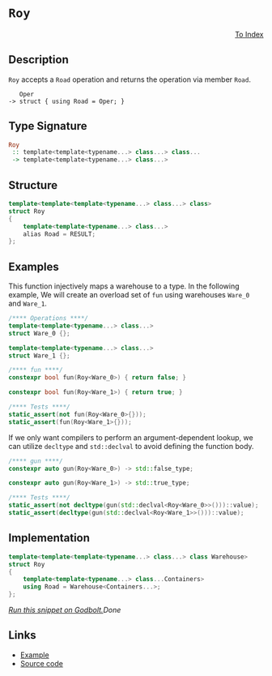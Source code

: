 <!-- Copyright 2024 Feng Mofan
SPDX-License-Identifier: Apache-2.0 -->

# `Roy`

<p style='text-align: right;'><a href="../utilities.md#roy">To Index</a></p>

## Description

`Roy` accepts a `Road` operation and returns the operation via member `Road`.

<pre><code>   Oper
-> struct { using Road = Oper; }</code></pre>

## Type Signature

```Haskell
Roy
 :: template<template<typename...> class...> class...
 -> template<template<typename...> class...>
```

## Structure

```C++
template<template<template<typename...> class...> class>
struct Roy
{
    template<template<typename...> class...>
    alias Road = RESULT;
};
```

## Examples

This function injectively maps a warehouse to a type.
In the following example, We will create an overload set of `fun` using warehouses `Ware_0` and `Ware_1`.

```C++
/**** Operations ****/
template<template<typename...> class...>
struct Ware_0 {};

template<template<typename...> class...>
struct Ware_1 {};

/**** fun ****/
constexpr bool fun(Roy<Ware_0>) { return false; }

constexpr bool fun(Roy<Ware_1>) { return true; }

/**** Tests ****/
static_assert(not fun(Roy<Ware_0>{}));
static_assert(fun(Roy<Ware_1>{}));
```

If we only want compilers to perform an argument-dependent lookup, we can utilize `decltype` and `std::declval` to avoid defining the function body.

```C++
/**** gun ****/
constexpr auto gun(Roy<Ware_0>) -> std::false_type;

constexpr auto gun(Roy<Ware_1>) -> std::true_type;

/**** Tests ****/
static_assert(not decltype(gun(std::declval<Roy<Ware_0>>()))::value);
static_assert(decltype(gun(std::declval<Roy<Ware_1>>()))::value);
```

## Implementation

```C++
template<template<template<typename...> class...> class Warehouse>
struct Roy
{
    template<template<typename...> class...Containers>
    using Road = Warehouse<Containers...>;
};
```

[*Run this snippet on Godbolt.*](https://godbolt.org/#z:OYLghAFBqd5QCxAYwPYBMCmBRdBLAF1QCcAaPECAMzwBtMA7AQwFtMQByARg9KtQYEAysib0QXACx8BBAKoBnTAAUAHpwAMvAFYTStJg1DIApACYAQuYukl9ZATwDKjdAGFUtAK4sGIAGz%2BpK4AMngMmAByPgBGmMQgkgCspAAOqAqETgwe3r4BQemZjgJhEdEscQnJtpj2JQxCBEzEBLk%2BfoG19dlNLQRlUbHxiSkKza3t%2BV3j/YMVVaMAlLaoXsTI7BwA9ABU%2BweHR8cH2yYaAIJ7BwDUAJIsqfRsgkwNN4dnl9cnvydfF3OFwImEeBhBJgAzG4QWC3pgoTDQU94YiCABPVKMViYAB0%2BKh2BuyAMCgU%2BNxhOJpIUNwA6i1MAg1kpCUDxsQvA4bgAlVDooEmADsVkuN3FN1hKIh0Kl4IRssx2LYFKpJKYZIpHle4XiCjZYolXkyRl5qCY6BuUIAIvTGczjQq3NrmrriOSCZDsFDRYChdafYLvn8Q58gT9djcAGJ4d0EG7YVSsJ6YD6ncOhzMAjO3ADyWOIb2ytLDlzlqNlyPlaKVzBVnqJ6s1DfZBE53IZxEwAH0NFaRcKA5DfUDyzKkXDxxisXW8Q3qRqPZSva32/HOz2uP2rP7A5cc/sblQvAw0/sAWgGONMKpUsQbjFUJ4jyeIHyBdCN73CUttzcuwQ6ynlQYissO/YBvulyXtet73o%2Bz7Hgwb78oiX5cD%2Bf4AUBkqcgqFgQUGVyHDcAAqmDjCW6aXLMjjIN2i7xAQEAMKg8ZIShH5uF%2BGhsgO/pLEse4XLReD0YxrTUK%2B75oYy3YYSu/HWoJwkHpmfwAhGNxCJgl6Womyb0GeuyaepobZvuZiQuEJJeFgVqKli3ZtkwhD6iuUHEbcwAnsZF4CLBd43EwXhEDcPnITJn5ybxXq/gAtFS4zoCAIAgbQSjOUqqnQQFIJwcFoWoOF0modFXbyZhiVejcyWpW2Xg9tO%2BFEVp5GUX5rZFuJZJMSxbE3FgJLNdAr51SAQ20AAbmIiJRdxMVsl6ECCUsqUzd4mBCcOXV0QxvWSZNI0RRA42TRtc1lQtFUKd6y2retYiNdtFgcCstCcEkvB%2BBwWikKgnBuNY1i1WsGypuYkI8KQBCaG9KwANYgEkki4hoAAcZhmAAnNjXBJBj6NcEKQrSB9HCSLwLASBoGikD9f0AxwvAKCAdOw79b2kHAsAwIgIBrAQqSheQlBoI8dDxJEOKcKo6P%2BPF/iSOFyDIDcUi4mYvCYPgRDEHgKVcDIggiGI7BSMb8hKGocOkLoRsAO6FqknA8O9n3fbbTO5qFwvxqgVA3HLCtKyrasa2YNwQB4Ev0PekNcEsvAc1oKwQEg4upJLZAUBAmfZyAwBSGYfB0CC7qUDEtsxOELToq7vA18wxDormMTaLpHPQ%2BLLwELmDC0PXnOkFgMReMAbhiBlDcj6ChjAOIw/4F2Dh4FNFG2zeumhVs0PhCC5N/bQeAxIWLceFgtttng1PcLw6/EI%2BSjWnPRjH0YcMrFQBjAAoABqeBMAO3zIwGe/ATaiHEBbcBVsVDqGHvbfQ88UDA0sPoE%2BrNIArFQKkBorMODxWSjaUwlhrBmEZg/fWWBMErW6J3bILgGDuE8B0PQoRdQLBGEbIoWQBBTD8NwjIvCGDzGGAkI2dh6ECD6JMFh%2BQJF1CkY0CYAwOFiL0LMWReQBG2BUaIyoXCVgKDBpsCQ7sOBfXpl7TgQd5aK2VsAVW6tUaRwgLgQgJArRWUTsnT%2BKwECYAtCMWhSNJCQlxNjSEpMNCSDMJIfwtMkj%2BGxvoTglNSDUyhrifwXB/Do2xkTfwKN8aRKCAzXgTMWZsxhp/bmfN04C19iLXO%2Bc47SzYJwFoLAppCnikwBcpouDY1xFwNG2tdYkANnoGBpsoHSBgYoOBttdAlydkwF2d9zGWPKf9TgPshahRuAHWxIdlbqkGcM0ZfZo6oFjvELxkIzBJxqZzNOGdblZzjqLPOHyC7nKLnjOmNBaDl1ZhAKuw8m51xnlClubcO4OBnj3RgfcB5Dz%2BqPcek9aDTzvrPFg89F4YtjPQ9e%2BC/pb2QDvGe%2B86i22PqfOuF8th/WvrfaGD8n6YBfgSt%2B4RQCvL4D/f%2BgDgEzjAbIWZ5t5myEWTbBBIAS4GA/iQqwaCGU0Owbg4snBCEEHQMQ1BFhyEVMoQbDeWC6Gr2cBAVw/C2FMP0YsQRxRsj2pdcIp1XCrUNBkW0OROjJHWuUXMNRBjxG6P6O6yNrQvXiKMSY82WzPbDyZic%2BxAzgDq0uWjKO7i9YPJ8S81O/jAlYASLQ8m6TMnDJiUKJI2MSaQlifEyQRsdmVNsNUlOXMeb80Fn7b5rSpYyw4F00OLAFBTTVlNIZuJ5TjHGR4qh0zJWQOlZbOV8C/q6EhKQNZGy3apIsSmxmeymn%2B0DqoCdU6Z1zoXfGG5dz45WUhM8ntbyUC/K%2BS079Ixp2pFSN2Wd2NuwPu7Ne%2BZZc9SV2rrXFuML4Ot3bp3JFtze790HrbTFE8p74OhlgXlC8WW8GXqSjew9KXUrxbSw%2BvAGVn3RMyq%2B%2Bt2X33iFynlhL%2BW1O/kwX%2BACgEgJ%2BtDGZ66JAysEFu5ZIA93KuMEa9BMRNX/W1QFTg2w6qqrIRQ%2BIVCLW0KDQ0RhzDtEOvQHGvQPCGjRus9kSzCiejSJUdGozvQ9FhudTG/1ZmJEefKOoxOqx1imKC%2BTbZ1iOBBxvdOm4IH53wnGHmiZL6obvr8aQAJQSK3mOrYq4ZkJIRJAJm22mhWhR5KsamzgVT2YZdCUkCJxMhS03RpIPGXBMZmCCOTSEp6Kk1eLfDY9WsqtnuZkNwSpAH6ZGcJIIAA%3D%3D%3D)$Done$

## Links

- [Example](../../code/facilities/utilities/roy/implementation.hpp)
- [Source code](../../../conceptrodon/roy.hpp)

